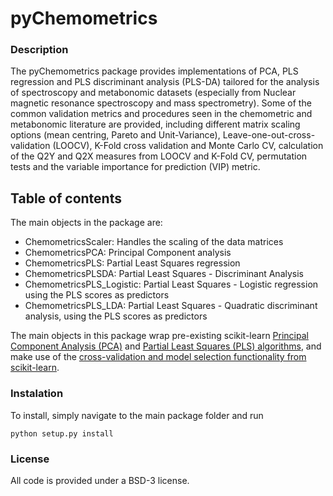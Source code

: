 # pyChemometrics

### Description
The pyChemometrics package provides implementations of PCA, PLS regression and PLS discriminant 
analysis (PLS-DA) tailored for the analysis of spectroscopy and metabonomic datasets
(especially from Nuclear magnetic resonance spectroscopy and mass spectrometry). 
Some of the common validation metrics and procedures seen in the chemometric and metabonomic literature 
are provided, including different matrix scaling options (mean centring, Pareto and Unit-Variance), 
Leave-one-out-cross-validation (LOOCV), K-Fold cross validation and Monte Carlo CV, calculation of the 
Q2Y and Q2X measures from LOOCV and K-Fold CV, permutation tests and the variable importance for prediction 
(VIP) metric. 

## Table of contents
The main objects in the package are:

 - ChemometricsScaler: Handles the scaling of the data matrices
 - ChemometricsPCA: Principal Component analysis
 - ChemometricsPLS: Partial Least Squares regression
 - ChemometricsPLSDA: Partial Least Squares - Discriminant Analysis
 - ChemometricsPLS_Logistic: Partial Least Squares - Logistic regression using the PLS scores as predictors
 - ChemometricsPLS_LDA: Partial Least Squares - Quadratic discriminant analysis, using the PLS scores as predictors
 
The main objects in this package wrap pre-existing scikit-learn [Principal Component Analysis 
(PCA)](http://scikit-learn.org/stable/modules/generated/sklearn.decomposition.PCA.html) 
and [Partial Least Squares (PLS) algorithms](http://scikit-learn.org/stable/modules/generated/sklearn.cross_decomposition.PLSRegression.html), 
and make use of the [cross-validation and model selection functionality from scikit-learn](http://scikit-learn.org/stable/modules/cross_validation.html#cross-validation).

### Instalation
To install, simply navigate to the main package folder and run

    python setup.py install
    
### License
All code is provided under a BSD-3 license.
